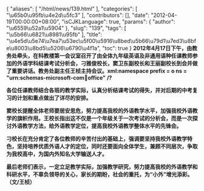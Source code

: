 {
    "aliases": [
        "/html/news/139.html"
    ],
    "categories": [
        "\u65b0\u95fb\u4e2d\u5fc3"
    ],
    "contributors": [],
    "date": "2012-04-19T00:00:00+08:00",
    "isCJKLanguage": true,
    "params": {
        "author": "\u6559\u52a1\u5904"
    },
    "slug": "139",
    "tags": [
        "\u5b66\u6821\u8981\u95fb"
    ],
    "title": "\u4e5d\u5e74\u7ea7\u53ec\u5f00\u5916\u8bed\u5b66\u79d1\u7ed3\u8bfe\u8003\u8bd5\u5206\u6790\u4f1a",
    "toc": true
}
**2012年4月17日下午，由教务处牵头，在科教楼第一会议室召开了由全体九年级英语及非通用语种任课教师参加的外语学科结课考试分析会，刁雅俊校长，窦卫东副校长和王丽副校长到会并做了重要讲话。教务处副主任王桢主持会议。xml:namespace prefix = o ns = "urn:schemas-microsoft-com:office:office" /?**

**各位任课教师结合各班的教学实际，认真分析结课考试的得失，并对后期的中考复习的计划和重点做出了详尽的安排。**

**窦校长提醒全体老师要居安思危，努力提高我校的外语教学水平，加强我校外语教学的旗帜作用。王校长指出这不仅是一个年级关于一次考试的分析会，而是一次探讨外语教学方法，给外语教学定位，提高我校外语教学整体水平的先锋会。**

**刁校长在充分肯定了各位教师的辛苦付出的基础上，强调要坚持我校外语教学特色，坚持培养优质外语人才的定位，同时还要面向全体学生，兼顾不同层次，争取为我校高中，为国内外知名大学输送人才。**

**最后老师们表示，一定立足教学实际，加强教学研究，努力提高我校的外语教学和科研水平，不辜负领导的关心，家长的期盼，社会的重托，为“小外”增光添彩。（文/王桢）**

